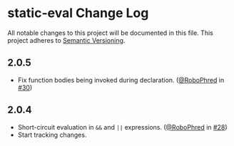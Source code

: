 # static-eval Change Log
All notable changes to this project will be documented in this file.
This project adheres to [Semantic Versioning](http://semver.org/).

## 2.0.5
* Fix function bodies being invoked during declaration. ([@RoboPhred](https://github.com/RoboPhred) in [#30](https://github.com/browserify/static-eval/pull/30))

## 2.0.4
* Short-circuit evaluation in `&&` and `||` expressions. ([@RoboPhred](https://github.com/RoboPhred) in [#28](https://github.com/browserify/static-eval/pull/28))
* Start tracking changes.
